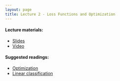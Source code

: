 ```yaml
---
layout: page
title: Lecture 2 - Loss Functions and Optimization
---
```


#### Lecture materials:
- [Slides](https://drive.google.com/file/d/1I1Fxkfsy75-kjuJBR_o_qhIJbNihXXkX/view?usp=sharing)
- [Video](https://www.youtube.com/watch?v=f8g06yX93nU)

#### Suggested readings:
- [Optimization](https://deep-learning-su.github.io/optimization-1/)
- [Linear classification](https://deep-learning-su.github.io/linear-classify/)
